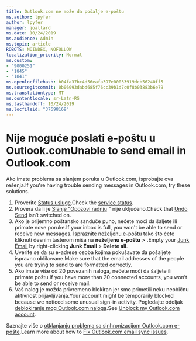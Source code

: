 ```yaml
---
title: Outlook.com ne može da pošalje e-poštu
ms.author: lpyfer
author: lpyfer
manager: joallard
ms.date: 10/24/2019
ms.audience: Admin
ms.topic: article
ROBOTS: NOINDEX, NOFOLLOW
localization_priority: Normal
ms.custom:
- "9000251"
- "1845"
- "1841"
ms.openlocfilehash: b04fa37bc4d56eafa397e00033919dcb56240ff5
ms.sourcegitcommit: 0b06093dabd685f76cc39b1d7c0f8b03883b6e79
ms.translationtype: MT
ms.contentlocale: sr-Latn-RS
ms.lasthandoff: 10/24/2019
ms.locfileid: "37698169"
---
```

# <a name="unable-to-send-email-in-outlookcom"></a><span data-ttu-id="e5624-102">Nije moguće poslati e-poštu u Outlook.com</span><span class="sxs-lookup"><span data-stu-id="e5624-102">Unable to send email in Outlook.com</span></span>

<span data-ttu-id="e5624-103">Ako imate problema sa slanjem poruka u Outlook.com, isprobajte ova rešenja.</span><span class="sxs-lookup"><span data-stu-id="e5624-103">If you're having trouble sending messages in Outlook.com, try these solutions.</span></span>

1. <span data-ttu-id="e5624-104">Proverite [Status usluge](https://go.microsoft.com/fwlink/p/?linkid=837482).</span><span class="sxs-lookup"><span data-stu-id="e5624-104">Check the [service status](https://go.microsoft.com/fwlink/p/?linkid=837482).</span></span> 
2. <span data-ttu-id="e5624-105">Provera da li je [Slanje "Opozovi radnju](https://outlook.live.com/mail/options/mail/messageContent/undoSend) " nije uključeno.</span><span class="sxs-lookup"><span data-stu-id="e5624-105">Check that [Undo Send](https://outlook.live.com/mail/options/mail/messageContent/undoSend) isn’t switched on.</span></span>
3. <span data-ttu-id="e5624-106">Ako je prijemno poštansko sanduče puno, nećete moći da šaljete ili primate nove poruke.</span><span class="sxs-lookup"><span data-stu-id="e5624-106">If your inbox is full, you won't be able to send or receive new messages.</span></span> <span data-ttu-id="e5624-107">Ispraznite [neželjenu e-poštu](https://outlook.live.com/mail/junkemail) tako što ćete kliknuti desnim tasterom miša na **neželjenu e-poštu** > **.**</span><span class="sxs-lookup"><span data-stu-id="e5624-107">Empty your [Junk Email](https://outlook.live.com/mail/junkemail) by right-clicking **Junk Email** > **Delete all**.</span></span>
4. <span data-ttu-id="e5624-108">Uverite se da su e-adrese osoba kojima pokušavate da pošaljete ispravno oblikovane.</span><span class="sxs-lookup"><span data-stu-id="e5624-108">Make sure that the email addresses of the people you are trying to send to are formatted correctly.</span></span>
5. <span data-ttu-id="e5624-109">Ako imate više od 20 povezanih naloga, nećete moći da šaljete ili primate poštu.</span><span class="sxs-lookup"><span data-stu-id="e5624-109">If you have more than 20 connected accounts, you won’t be able to send or receive mail.</span></span>
6. <span data-ttu-id="e5624-110">Vaš nalog je možda privremeno blokiran jer smo primetili neku neobičnu aktivnost prijavljivanja.</span><span class="sxs-lookup"><span data-stu-id="e5624-110">Your account might be temporarily blocked because we noticed some unusual sign-in activity.</span></span> <span data-ttu-id="e5624-111">Pogledajte odeljak [deblokiranje mog Outlook.com naloga](https://support.office.com/article/f4ad2701-d166-4d8b-8a6a-9af2a1f8a4c4).</span><span class="sxs-lookup"><span data-stu-id="e5624-111">See [Unblock my Outlook.com account](https://support.office.com/article/f4ad2701-d166-4d8b-8a6a-9af2a1f8a4c4).</span></span>

<span data-ttu-id="e5624-112">Saznajte više o [otklanjanju problema sa sinhronizacijom Outlook.com e-pošte](https://support.office.com/article/d39e3341-8d79-4bf1-b3c7-ded602233642).</span><span class="sxs-lookup"><span data-stu-id="e5624-112">Learn more about how to [Fix Outlook.com email sync issues](https://support.office.com/article/d39e3341-8d79-4bf1-b3c7-ded602233642).</span></span>